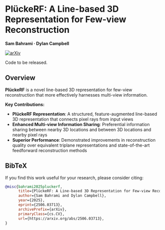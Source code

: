 # PlückeRF: A Line-based 3D Representation for Few-view Reconstruction

**Sam Bahrami · Dylan Campbell**

[![arXiv](https://img.shields.io/badge/arXiv-2506.03713-b31b1b.svg)](https://arxiv.org/abs/2506.03713)

Code to be released.

## Overview

**PlückeRF** is a novel line-based 3D representation for few-view reconstruction that more effectively harnesses multi-view information. 

**Key Contributions:**
- **PlückeRF Representation**: A structured, feature-augmented line-based 3D representation that connects pixel rays from input views
- **Enhanced Multi-view Information Sharing**: Preferential information sharing between nearby 3D locations and between 3D locations and nearby pixel rays
- **Superior Performance**: Demonstrated improvements in reconstruction quality over equivalent triplane representations and state-of-the-art feedforward reconstruction methods

## BibTeX

If you find this work useful for your research, please consider citing:

```bibtex
@misc{bahrami2025pluckerf,
      title={PlückeRF: A Line-based 3D Representation for Few-view Reconstruction}, 
      author={Sam Bahrami and Dylan Campbell},
      year={2025},
      eprint={2506.03713},
      archivePrefix={arXiv},
      primaryClass={cs.CV},
      url={https://arxiv.org/abs/2506.03713}, 
}
```

